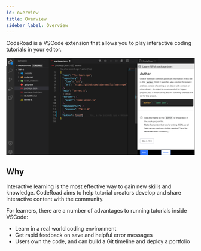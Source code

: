 ```yaml
---
id: overview
title: Overview
sidebar_label: Overview
---
```


CodeRoad is a VSCode extension that allows you to play interactive coding tutorials in your editor.

![CodeRoad Image](../images/tutorial-example.png)

## Why

Interactive learning is the most effective way to gain new skills and knowledge. CodeRoad aims to help tutorial creators develop and share interactive content with the community.

For learners, there are a number of advantages to running tutorials inside VSCode:

- Learn in a real world coding environment
- Get rapid feedback on save and helpful error messages
- Users own the code, and can build a Git timeline and deploy a portfolio
